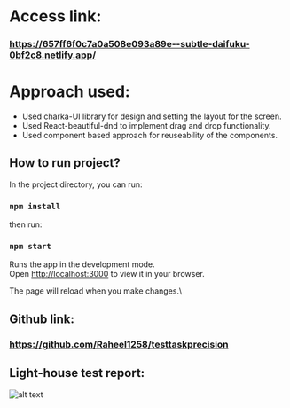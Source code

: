 
# Access link: 
### https://657ff6f0c7a0a508e093a89e--subtle-daifuku-0bf2c8.netlify.app/

# Approach used:
- Used charka-UI library for design and setting the layout for the screen.
- Used React-beautiful-dnd to implement drag and drop functionality.
- Used component based approach for reuseability of the components.

## How to run project?

In the project directory, you can run:

### `npm install`

then run:

### `npm start`

Runs the app in the development mode.\
Open [http://localhost:3000](http://localhost:3000) to view it in your browser.

The page will reload when you make changes.\

## Github link:

### https://github.com/Raheel1258/testtaskprecision

## Light-house test report:

![alt text](https://github.com/Raheel1258/testtaskprecision/assets/28229449/76bfb6e0-4563-4f46-8018-a426fee8dd7b)